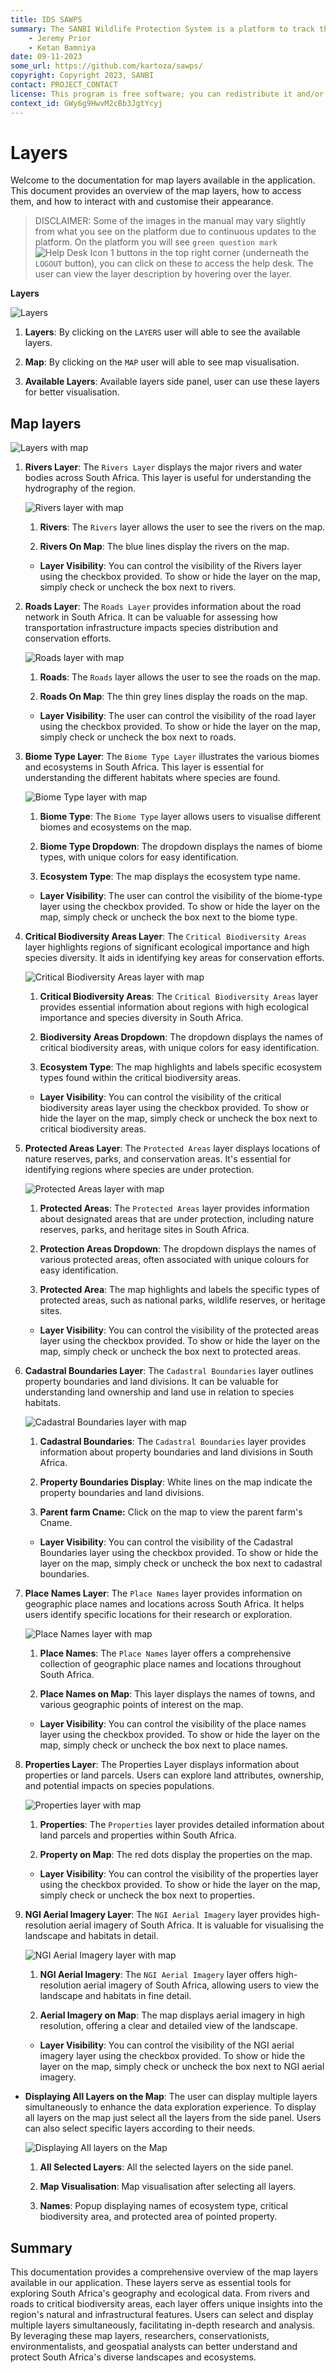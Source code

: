 ```yaml
---
title: IDS SAWPS
summary: The SANBI Wildlife Protection System is a platform to track the population levels of endangered wildlife.
    - Jeremy Prior
    - Ketan Bamniya
date: 09-11-2023
some_url: https://github.com/kartoza/sawps/
copyright: Copyright 2023, SANBI
contact: PROJECT_CONTACT
license: This program is free software; you can redistribute it and/or modify it under the terms of the GNU Affero General Public License as published by the Free Software Foundation; either version 3 of the License, or (at your option) any later version.
context_id: GWy6g9HwvM2cBb3JgtYcyj
---
```


# Layers

Welcome to the documentation for map layers available in the application. This document provides an overview of the map layers, how to access them, and how to interact with and customise their appearance.

> DISCLAIMER: Some of the images in the manual may vary slightly from what you see on the platform due to continuous updates to the platform. On the platform you will see `green question mark` ![Help Desk Icon 1](./img/help-icon.png) buttons in the top right corner (underneath the `LOGOUT` button), you can click on these to access the help desk.
The user can view the layer description by hovering over the layer.

**Layers**

![Layers](./img/layers-1.png)

1. **Layers**: By clicking on the `LAYERS` user will able to see the available layers.

2. **Map**: By clicking on the `MAP` user will able to see map visualisation.

3. **Available Layers**: Available layers side panel, user can use these layers for better visualisation.

## Map layers

![Layers with map](./img/layers-2.png)

1. **Rivers Layer**: The `Rivers Layer` displays the major rivers and water bodies across South Africa. This layer is useful for understanding the hydrography of the region.

    ![Rivers layer with map](./img/layers-3.png)

    1. **Rivers**: The `Rivers` layer allows the user to see the rivers on the map.

    2. **Rivers On Map**: The blue lines display the rivers on the map.

    * **Layer Visibility**: You can control the visibility of the Rivers layer using the checkbox provided. To show or hide the layer on the map, simply check or uncheck the box next to rivers.

2. **Roads Layer**: The `Roads Layer` provides information about the road network in South Africa. It can be valuable for assessing how transportation infrastructure impacts species distribution and conservation efforts.

    ![Roads layer with map](./img/layers-4.png)

    1. **Roads**: The `Roads` layer allows the user to see the roads on the map.

    2. **Roads On Map**: The thin grey lines display the roads on the map.

    * **Layer Visibility**: The user can control the visibility of the road layer using the checkbox provided. To show or hide the layer on the map, simply check or uncheck the box next to roads.

3. **Biome Type Layer**: The `Biome Type Layer` illustrates the various biomes and ecosystems in South Africa. This layer is essential for understanding the different habitats where species are found.

    ![Biome Type layer with map](./img/layers-5.png)

    1. **Biome Type**: The `Biome Type` layer allows users to visualise different biomes and ecosystems on the map.

    2. **Biome Type Dropdown**: The dropdown displays the names of biome types, with unique colors for easy identification.

    3. **Ecosystem Type**: The map displays the ecosystem type name.

    * **Layer Visibility**: The user can control the visibility of the biome-type layer using the checkbox provided. To show or hide the layer on the map, simply check or uncheck the box next to the biome type.

4. **Critical Biodiversity Areas Layer**: The `Critical Biodiversity Areas` layer highlights regions of significant ecological importance and high species diversity. It aids in identifying key areas for conservation efforts.

    ![Critical Biodiversity Areas layer with map](./img/layers-6.png)

    1. **Critical Biodiversity Areas**: The `Critical Biodiversity Areas` layer provides essential information about regions with high ecological importance and species diversity in South Africa.

    2. **Biodiversity Areas Dropdown**: The dropdown displays the names of critical biodiversity areas, with unique colors for easy identification.

    3. **Ecosystem Type**: The map highlights and labels specific ecosystem types found within the critical biodiversity areas.

    * **Layer Visibility**: You can control the visibility of the critical biodiversity areas layer using the checkbox provided. To show or hide the layer on the map, simply check or uncheck the box next to critical biodiversity areas.

5. **Protected Areas Layer**: The `Protected Areas` layer displays locations of nature reserves, parks, and conservation areas. It's essential for identifying regions where species are under protection.

    ![Protected Areas layer with map](./img/layers-7.png)

    1. **Protected Areas**: The `Protected Areas` layer provides information about designated areas that are under protection, including nature reserves, parks, and heritage sites in South Africa.

    2. **Protection Areas Dropdown**: The dropdown displays the names of various protected areas, often associated with unique colours for easy identification.

    3. **Protected Area**: The map highlights and labels the specific types of protected areas, such as national parks, wildlife reserves, or heritage sites.

    * **Layer Visibility**: You can control the visibility of the protected areas layer using the checkbox provided. To show or hide the layer on the map, simply check or uncheck the box next to protected areas.

6. **Cadastral Boundaries Layer**: The `Cadastral Boundaries` layer outlines property boundaries and land divisions. It can be valuable for understanding land ownership and land use in relation to species habitats.

    ![Cadastral Boundaries layer with map](./img/layers-8.png)

    1. **Cadastral Boundaries**: The `Cadastral Boundaries` layer provides information about property boundaries and land divisions in South Africa.

    2. **Property Boundaries Display**: White lines on the map indicate the property boundaries and land divisions.

    3. **Parent farm Cname:** Click on the map to view the parent farm's Cname.

    * **Layer Visibility**: You can control the visibility of the Cadastral Boundaries layer using the checkbox provided. To show or hide the layer on the map, simply check or uncheck the box next to cadastral boundaries.

7. **Place Names Layer**: The `Place Names` layer provides information on geographic place names and locations across South Africa. It helps users identify specific locations for their research or exploration.

    ![Place Names layer with map](./img/layers-9.png)

    1. **Place Names**: The `Place Names` layer offers a comprehensive collection of geographic place names and locations throughout South Africa.

    2. **Place Names on Map**: This layer displays the names of towns, and various geographic points of interest on the map.

    * **Layer Visibility**: You can control the visibility of the place names layer using the checkbox provided. To show or hide the layer on the map, simply check or uncheck the box next to place names.

8. **Properties Layer**: The Properties Layer displays information about properties or land parcels. Users can explore land attributes, ownership, and potential impacts on species populations.

    ![Properties layer with map](./img/layers-10.png)

    1. **Properties**: The `Properties` layer provides detailed information about land parcels and properties within South Africa.

    2. **Property on Map**: The red dots display the properties on the map.

    * **Layer Visibility**: You can control the visibility of the properties layer using the checkbox provided. To show or hide the layer on the map, simply check or uncheck the box next to properties.


9. **NGI Aerial Imagery Layer**: The `NGI Aerial Imagery` layer provides high-resolution aerial imagery of South Africa. It is valuable for visualising the landscape and habitats in detail.

    ![NGI Aerial Imagery layer with map](./img/layers-11.png)

    1. **NGI Aerial Imagery**: The `NGI Aerial Imagery` layer offers high-resolution aerial imagery of South Africa, allowing users to view the landscape and habitats in fine detail.

    2. **Aerial Imagery on Map**: The map displays aerial imagery in high resolution, offering a clear and detailed view of the landscape.

    * **Layer Visibility**: You can control the visibility of the NGI aerial imagery layer using the checkbox provided. To show or hide the layer on the map, simply check or uncheck the box next to NGI aerial imagery.

* **Displaying All Layers on the Map**: The user can display multiple layers simultaneously to enhance the data exploration experience. To display all layers on the map just select all the layers from the side panel. Users can also select specific layers according to their needs.

    ![Displaying All layers on the Map](./img/layers-12.png)

    1. **All Selected Layers**: All the selected layers on the side panel.

    2. **Map Visualisation**: Map visualisation after selecting all layers.

    3. **Names**: Popup displaying names of ecosystem type, critical biodiversity area, and protected area of pointed property.

## Summary
This documentation provides a comprehensive overview of the map layers available in our application. These layers serve as essential tools for exploring South Africa's geography and ecological data. From rivers and roads to critical biodiversity areas, each layer offers unique insights into the region's natural and infrastructural features. Users can select and display multiple layers simultaneously, facilitating in-depth research and analysis. By leveraging these map layers, researchers, conservationists, environmentalists, and geospatial analysts can better understand and protect South Africa's diverse landscapes and ecosystems.
